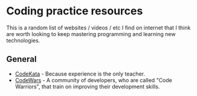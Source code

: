 # Coding practice resources 

This is a random list of websites / videos / etc I find on internet that I think are worth looking to keep mastering programming and learning new technologies. 
 
## General
- [CodeKata](https://reactjs.org/) - Because experience is the only teacher.
- [CodeWars](https://www.codewars.com/) - A community of developers, who are called "Code Warriors", that train on improving their development skills.
